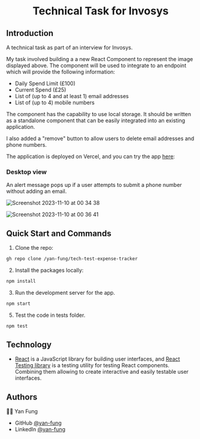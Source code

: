 <h1 align="center">
Technical Task for Invosys
</h1>

## Introduction 
A technical task as part of an interview for Invosys.

My task involved building a a new React Component to represent the image displayed above. The component will be used to integrate to an endpoint which will provide the following information:

- Daily Spend Limit (£100)
- Current Spend (£25)
- List of (up to 4 and at least 1) email addresses 
- List of (up to 4) mobile numbers
  
The component has the capability to use local storage. It should be written as a standalone component that can be easily integrated into an existing application.

I also added a "remove" button to allow users to delete email addresses and phone numbers.

The application is deployed on Vercel, and you can try the app [here](https://tech-test-expense-tracker.vercel.app/): 

### Desktop view
An alert message pops up if a user attempts to submit a phone number without adding an email.

![Screenshot 2023-11-10 at 00 34 38](https://github.com/yan-fung/tech-test-expense-tracker/assets/106375522/0f1db42d-a859-415f-8462-d9c06d2952a6)

![Screenshot 2023-11-10 at 00 36 41](https://github.com/yan-fung/tech-test-expense-tracker/assets/106375522/89a289df-bed5-4a1d-a02f-cf081c9b1b86)

## Quick Start and Commands

1. Clone the repo:

```bash
gh repo clone /yan-fung/tech-test-expense-tracker
```

2. Install the packages locally:

```bash
npm install
```

3. Run the development server for the app.

```bash
npm start
```

5. Test the code in tests folder. 

```bash
npm test
```

## Technology
- [React](https://legacy.reactjs.org/docs/getting-started.html) is a JavaScript library for building user interfaces, and [React Testing library](https://testing-library.com/docs/react-testing-library/intro/) is a testing utility for testing React components. Combining them allowing to create interactive and easily testable user interfaces.

## Authors
🧑‍🚀 Yan Fung
- GitHub [@yan-fung](https://github.com/yan-fung)
- LinkedIn [@yan-fung](https://www.linkedin.com/in/yan-fung-4082401a4/)
